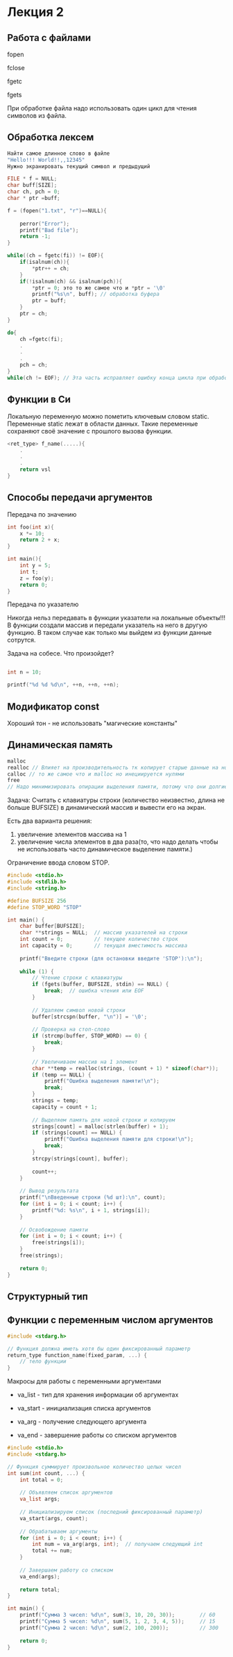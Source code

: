 # Лекция 2
## Работа с файлами
fopen

fclose

fgetc

fgets

При обработке файла надо использовать один цикл для чтения символов  из файла.
## Обработка лексем
```c
Найти самое длинное слово в файле
"Hello!!! World!!,,12345"
Нужно экранировать текущий символ и предыдущий

FILE * f = NULL;
char buff[SIZE];
char ch, pch = 0;
char * ptr =buff;

f = (fopen("1.txt", "r")==NULL){
    
    perror("Error");
    printf("Bad file");
    return -1;
}

while((ch = fgetc(fi)) != EOF){
    if(isalnum(ch)){
        *ptr++ = ch;
    }
    if(!isalnum(ch) && isalnum(pch)){
        *ptr = 0; это то же самое что и *ptr = '\0'
        printf("%s\n", buff); // обработка буфера
        ptr = buff;
    }
    ptr = ch;
}

do{
    ch =fgetc(fi);
    .
    .
    .
    pch = ch;
}
while(ch != EOF); // Эта часть исправляет ошибку конца цикла при обработке конца файла
```
## Функции в Си
Локальную переменную можно пометить ключевым словом static. Переменные static лежат в области данных. Такие переменные сохраняют своё значение с прошлого вызова функции.

```c
<ret_type> f_name(.....){
    .
    .
    .
    return vsl
}
```
## Способы передачи аргументов
Передача по значению
```c
int foo(int x){
    x *= 10;
    return 2 + x;
}

int main(){
    int y = 5;
    int t;
    z = foo(y);
    return 0;
}
```
Передача по указателю 

Никогда нельз передавать в функции указатели на локальные объекты!!! В функции создали массив и передали указатель на него в другую функцию. В таком случае как только мы выйдем из функции данные сотрутся. 

Задача на собесе. Что произойдет?

```c

int n = 10;

printf("%d %d %d\n", ++n, ++n, ++n);
```

## Модификатор const
Хороший тон - не использовать "магические константы"

## Динамическая память
```c
malloc
realloc // Влияет на производительность тк копирует старые данные на новое место. Если передать NULL то выделится память
calloc // то же самое что и malloc но инециируется нулями
free
// Надо минимизировать опирации выделения памяти, потому что они долгие и трудно выполнимые.
```
Задача: Считать с клавиатуры строки (количество неизвестно, длина не больше BUFSIZE) в динамический массив и вывести его на экран.

Есть два варианта решения:
1) увеличение элементов массива на 1
2) увеличение числа элементов в два раза(то, что надо делать чтобы не использовать часто динамическое выделение памяти.)

Ограничение ввода словом STOP.

```c
#include <stdio.h>
#include <stdlib.h>
#include <string.h>

#define BUFSIZE 256
#define STOP_WORD "STOP"

int main() {
    char buffer[BUFSIZE];
    char **strings = NULL;  // массив указателей на строки
    int count = 0;          // текущее количество строк
    int capacity = 0;       // текущая вместимость массива
    
    printf("Введите строки (для остановки введите 'STOP'):\n");
    
    while (1) {
        // Чтение строки с клавиатуры
        if (fgets(buffer, BUFSIZE, stdin) == NULL) {
            break;  // ошибка чтения или EOF
        }
        
        // Удаляем символ новой строки
        buffer[strcspn(buffer, "\n")] = '\0';
        
        // Проверка на стоп-слово
        if (strcmp(buffer, STOP_WORD) == 0) {
            break;
        }
        
        // Увеличиваем массив на 1 элемент
        char **temp = realloc(strings, (count + 1) * sizeof(char*));
        if (temp == NULL) {
            printf("Ошибка выделения памяти!\n");
            break;
        }
        strings = temp;
        capacity = count + 1;
        
        // Выделяем память для новой строки и копируем
        strings[count] = malloc(strlen(buffer) + 1);
        if (strings[count] == NULL) {
            printf("Ошибка выделения памяти для строки!\n");
            break;
        }
        strcpy(strings[count], buffer);
        
        count++;
    }
    
    // Вывод результата
    printf("\nВведенные строки (%d шт):\n", count);
    for (int i = 0; i < count; i++) {
        printf("%d: %s\n", i + 1, strings[i]);
    }
    
    // Освобождение памяти
    for (int i = 0; i < count; i++) {
        free(strings[i]);
    }
    free(strings);
    
    return 0;
}
```
## Структурный тип
## Функции с переменным числом аргументов
```c
#include <stdarg.h>

// Функция должна иметь хотя бы один фиксированный параметр
return_type function_name(fixed_param, ...) {
    // тело функции
}
```
Макросы для работы с переменными аргументами

- va_list - тип для хранения информации об аргументах

- va_start - инициализация списка аргументов

- va_arg - получение следующего аргумента

- va_end - завершение работы со списком аргументов

```c
#include <stdio.h>
#include <stdarg.h>

// Функция суммирует произвольное количество целых чисел
int sum(int count, ...) {
    int total = 0;
    
    // Объявляем список аргументов
    va_list args;
    
    // Инициализируем список (последний фиксированный параметр)
    va_start(args, count);
    
    // Обрабатываем аргументы
    for (int i = 0; i < count; i++) {
        int num = va_arg(args, int);  // получаем следующий int
        total += num;
    }
    
    // Завершаем работу со списком
    va_end(args);
    
    return total;
}

int main() {
    printf("Сумма 3 чисел: %d\n", sum(3, 10, 20, 30));        // 60
    printf("Сумма 5 чисел: %d\n", sum(5, 1, 2, 3, 4, 5));     // 15
    printf("Сумма 2 чисел: %d\n", sum(2, 100, 200));          // 300
    
    return 0;
}
```


